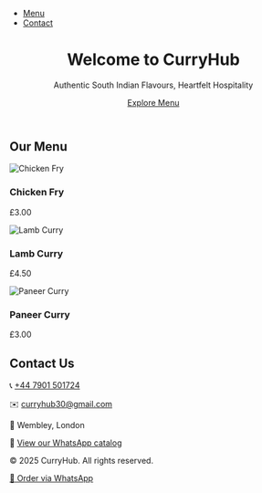 <!DOCTYPE html>
<html lang="en">
<head>
  <meta charset="UTF-8" />
  <meta name="viewport" content="width=device-width, initial-scale=1.0" />
  <title>CurryHub</title>
  <link rel="stylesheet" href="styles.css" />
  <link rel="icon" href="favicon.ico" type="image/x-icon" />
  <meta name="description" content="CurryHub brings authentic South Indian flavors to Wembley, London. Explore our menu and order via WhatsApp!" />
</head>
<body>

  <!-- Sticky Nav -->
  <nav class="site-nav">
    <ul>
      <li><a href="#menu">Menu</a></li>
      <li><a href="#contact">Contact</a></li>
    </ul>
  </nav>

  <!-- Hero Section -->
  <header class="hero">
    <div class="hero-content">
      <h1>Welcome to CurryHub</h1>
      <p>Authentic South Indian Flavours, Heartfelt Hospitality</p>
      <a href="#menu" class="btn">Explore Menu</a>
    </div>
  </header>

  <!-- Menu Section -->
  <section class="menu-section" id="menu">
    <h2>Our Menu</h2>
    <div class="menu-grid">
      <div class="menu-item">
        <img src="images/chicken.png" alt="Chicken Fry" loading="lazy">
        <h3>Chicken Fry</h3>
        <p>£3.00</p>
      </div>
      <div class="menu-item">
        <img src="images/lamb.png" alt="Lamb Curry" loading="lazy">
        <h3>Lamb Curry</h3>
        <p>£4.50</p>
      </div>
      <div class="menu-item">
        <img src="images/paneer.png" alt="Paneer Curry" loading="lazy">
        <h3>Paneer Curry</h3>
        <p>£3.00</p>
      </div>
    </div>
  </section>

  <!-- Contact Section -->
  <section class="contact-section" id="contact">
    <h2>Contact Us</h2>
    <p>📞 <a href="tel:+447901501724">+44 7901 501724</a></p>
    <p>✉️ <a href="mailto:curryhub30@gmail.com">curryhub30@gmail.com</a></p>
    <p>📍 Wembley, London</p>
    <p>🛒 <a href="https://wa.me/c/447901501724" target="_blank">View our WhatsApp catalog</a></p>
  </section>

  <!-- Footer -->
  <footer>
    <p>&copy; 2025 CurryHub. All rights reserved.</p>
  </footer>

  <!-- WhatsApp Button -->
  <a href="https://wa.me/447901501724" class="whatsapp-float" target="_blank" rel="noopener">
    💬 Order via WhatsApp
  </a>

</body>
</html>

